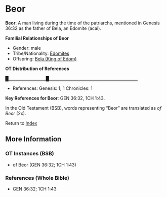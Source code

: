 # Beor
**Beor**. 
A man living during the time of the patriarchs, mentioned in Genesis 36:32 as the father of Bela, an Edomite (acai). 




**Familial Relationships of Beor**


* Gender: male
* Tribe/Nationality: [Edomites](../../../groups/md/acai/Edom.md)
* Offspring: [Bela (King of Edom)](Bela.2.md)


**OT Distribution of References**

█▁▁▁▁▁▁▁▁▁▁▁█▁▁▁▁▁▁▁▁▁▁▁▁▁▁▁▁▁▁▁▁▁▁▁▁▁▁
* References: Genesis: 1; 1 Chronicles: 1



**Key References for Beor**: 
GEN 36:32, 1CH 1:43. 


In the Old Testament (BSB), words representing “Beor” are translated as 
*of Beor* (2x). 




Return to [Index](00-Index.md)

## More Information

### OT Instances (BSB)

* of Beor (GEN 36:32; 1CH 1:43)



### References (Whole Bible)

* GEN 36:32; 1CH 1:43




